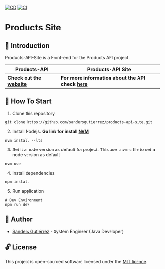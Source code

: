 [![CD](https://github.com/sandersgutierrez/products-api-site/actions/workflows/cd.yml/badge.svg)](https://github.com/sandersgutierrez/products-api-site/actions/workflows/cd.yml)
[![CI](https://github.com/sandersgutierrez/products-api-site/actions/workflows/ci.yml/badge.svg)](https://github.com/sandersgutierrez/products-api-site/actions/workflows/ci.yml)

# Products Site

## :tea: Introduction

Products-API-Site is a Front-end for the Products API project.

| Products-API                                                                      | Products-API Site                                                                                     |
| --------------------------------------------------------------------------------- | ----------------------------------------------------------------------------------------------------- |
| **Check out the [website](https://sandersgutierrez.github.io/products-api-site)** | **For more information about the API check [here](https://github.com/sandersgutierrez/products-api)** |

## :checkered_flag: How To Start

1. Clone this repository:

```shell
git clone https://github.com/sandersgutierrez/products-api-site.git
```

2. Install Nodejs. **Go link for install [NVM](https://github.com/nvm-sh/nvm#installing-and-updating)**

```shell
nvm install --lts
```

3. Set it a node version as default for project. This use `.nvmrc` file to set a node version as default

```shell
nvm use
```

4. Install dependencies

```shell
npm install
```

5. Run application

```shell
# Dev Environment
npm run dev
```

## :wolf: Author

- [Sanders Gutiérrez](https://sandersgutierrez.github.io) - System Engineer (Java Developer)

## :unlock: License

This project is open-sourced software licensed under the [MIT licence](LICENSE).
